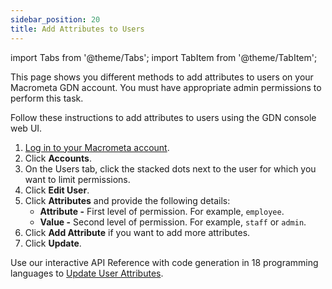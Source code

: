 ```yaml
---
sidebar_position: 20
title: Add Attributes to Users
---
```


import Tabs from '@theme/Tabs';
import TabItem from '@theme/TabItem';

This page shows you different methods to add attributes to users on your Macrometa GDN account. You must have appropriate admin permissions to perform this task.

<Tabs groupId="operating-systems">
<TabItem value="console" label="Web Console">

Follow these instructions to add attributes to users using the GDN console web UI.

1. [Log in to your Macrometa account](https://auth.paas.macrometa.io/).
2. Click **Accounts**.
3. On the Users tab, click the stacked dots next to the user for which you want to limit permissions.
4. Click **Edit User**.
5. Click **Attributes** and provide the following details:
    - **Attribute -** First level of permission. For example, `employee`.
    - **Value -** Second level of permission. For example, `staff` or `admin`.
6. Click **Add Attribute** if you want to add more attributes.
7. Click **Update**.

</TabItem>
<TabItem value="api" label="REST API">

Use our interactive API Reference with code generation in 18 programming languages to [Update User Attributes](https://macrometa.com/docs/api#/operations/CreateTheAttributesForUser).

</TabItem>
</Tabs>

